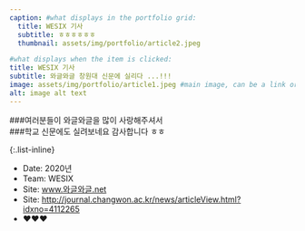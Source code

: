 ```yaml
---
caption: #what displays in the portfolio grid:
  title: WESIX 기사
  subtitle: ㅎㅎㅎㅎㅎㅎ
  thumbnail: assets/img/portfolio/article2.jpeg

#what displays when the item is clicked:
title: WESIX 기사
subtitle: 와글와글 창원대 신문에 실리다 ...!!!
image: assets/img/portfolio/article1.jpeg #main image, can be a link or a file in assets/img/portfolio
alt: image alt text
---
```


###여러분들이 와글와글을 많이 사랑해주셔서  
###학교 신문에도 실려보네요 감사합니다 ㅎㅎ

{:.list-inline}

- Date: 2020년
- Team: WESIX
- Site: www.와글와글.net
- Site: http://journal.changwon.ac.kr/news/articleView.html?idxno=4112265
- ❤️❤️❤️

